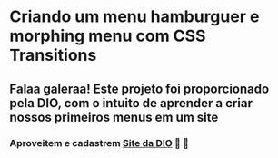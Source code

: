 # Criando um menu hamburguer e morphing menu com CSS Transitions

## Falaa galeraa! Este projeto foi proporcionado pela DIO, com o intuito de aprender a criar nossos primeiros menus em um site

### Aproveitem e cadastrem [Site da DIO](https://dio.me/sign-up?ref=SRQL4LDUYP) :wave: :dragon:
